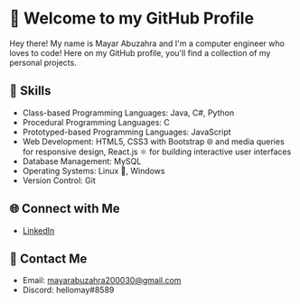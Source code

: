 # 👋 Welcome to my GitHub Profile

Hey there! My name is Mayar Abuzahra and I'm a computer engineer who loves to code! Here on my GitHub profile, you'll find a collection of my personal projects. 

## 🔨 Skills

- Class-based Programming Languages: Java, C#, Python
- Procedural Programming Languages: C
- Prototyped-based Programming Languages: JavaScript
- Web Development: HTML5, CSS3 with Bootstrap 🌐 and media queries for responsive design, React.js ⚛️ for building interactive user interfaces
- Database Management: MySQL
- Operating Systems: Linux 🐧, Windows
- Version Control: Git 

## 🌐 Connect with Me

- [LinkedIn](https://www.linkedin.com/in/mayar-abuzahra)

## 💬 Contact Me

- Email: mayarabuzahra200030@gmail.com
- Discord: hellomay#8589
